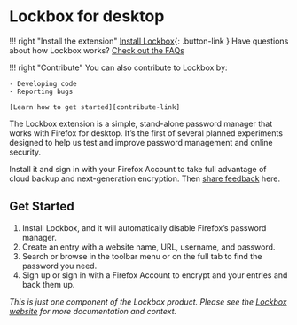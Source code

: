 # Lockbox for desktop

!!! right "Install the extension"
    [Install Lockbox][install-link]{: .button-link }
    Have questions about how Lockbox works? [Check out the FAQs][faq-link]

!!! right "Contribute"
    You can also contribute to Lockbox by:
    
    - Developing code
    - Reporting bugs
    
    [Learn how to get started][contribute-link]

The Lockbox extension is a simple, stand-alone password manager that works
with Firefox for desktop. It’s the first of several planned experiments
designed to help us test and improve password management and online
security.

Install it and sign in with your Firefox Account to take full advantage of cloud
backup and next-generation encryption. Then [share feedback](feedback-link) here.

## Get Started

1. Install Lockbox, and it will automatically disable Firefox’s password manager.
2. Create an entry with a website name, URL, username, and password.
3. Search or browse in the toolbar menu or on the full tab to find the password you need.
4. Sign up or sign in with a Firefox Account to encrypt and your entries and back them up.

_This is just one component of the Lockbox product. Please see the [Lockbox
website](website-link) for more documentation and context._

[install-link]: https://testpilot.firefox.com/files/lockbox@mozilla.com/latest
[faq-link]: /faqs/
[contribute-link]: /contributing/ 
[website-link]: https://mozilla-lockbox.github.io/
[feedback-link]: https://qsurvey.mozilla.com/s3/Lockbox-Input
